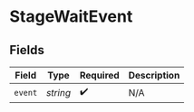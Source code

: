 # StageWaitEvent


## Fields

| Field              | Type               | Required           | Description        |
| ------------------ | ------------------ | ------------------ | ------------------ |
| `event`            | *string*           | :heavy_check_mark: | N/A                |